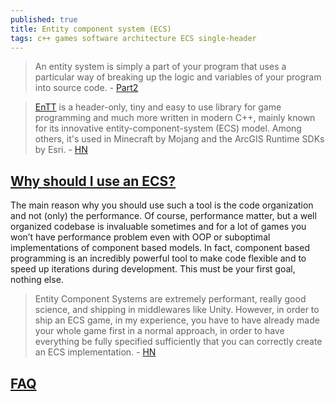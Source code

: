 ```yaml
---
published: true
title: Entity component system (ECS)
tags: c++ games software architecture ECS single-header
---
```

> An entity system is simply a part of your program that uses a particular way of breaking up the logic and variables of your program into source code. - [Part2](http://t-machine.org/index.php/2007/11/11/entity-systems-are-the-future-of-mmog-development-part-2/)

> [EnTT](https://github.com/skypjack/entt) is a header-only, tiny and easy to use library for game programming and much more written in modern C++, mainly known for its innovative entity-component-system (ECS) model.
Among others, it's used in Minecraft by Mojang and the ArcGIS Runtime SDKs by Esri. - [HN](https://news.ycombinator.com/item?id=23128702)

## [Why should I use an ECS?](https://skypjack.github.io/2019-02-14-ecs-baf-part-1/)
The main reason why you should use such a tool is the code organization and not (only) the performance. Of course, performance matter, but a well organized codebase is invaluable sometimes and for a lot of games you won’t have performance problem even with OOP or suboptimal implementations of component based models.
In fact, component based programming is an incredibly powerful tool to make code flexible and to speed up iterations during development. This must be your first goal, nothing else.

> Entity Component Systems are extremely performant, really good science, and shipping in middlewares like Unity. However, in order to ship an ECS game, in my experience, you have to have already made your whole game first in a normal approach, in order to have everything be fully specified sufficiently that you can correctly create an ECS implementation. - [HN](https://news.ycombinator.com/item?id=37140272)

## [FAQ](https://github.com/SanderMertens/ecs-faq#what-is-ecs)
